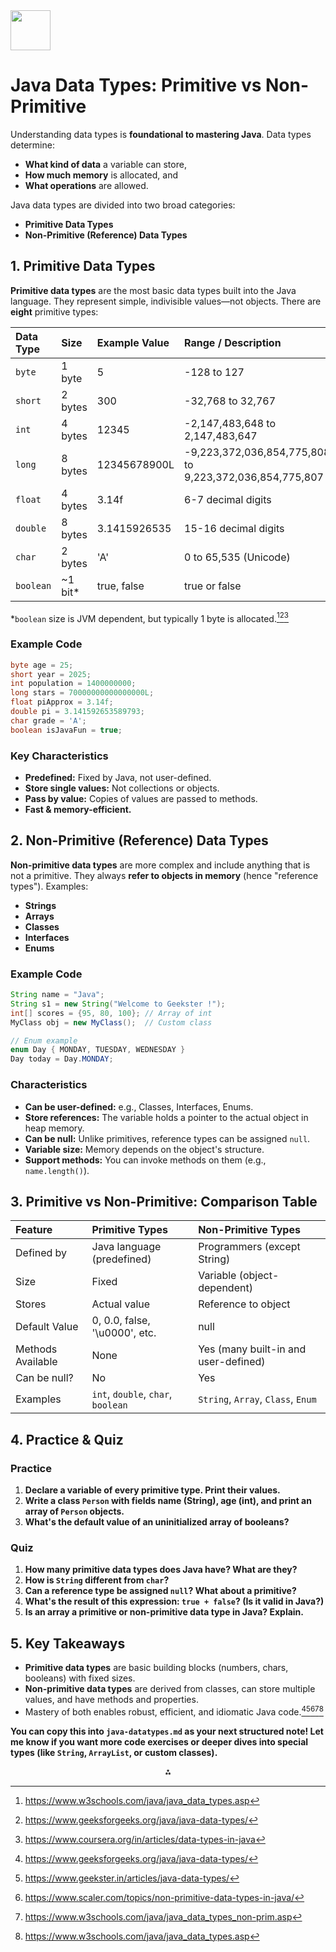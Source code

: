 <img src="https://r2cdn.perplexity.ai/pplx-full-logo-primary-dark%402x.png" style="height:64px;margin-right:32px"/>

# Java Data Types: Primitive vs Non-Primitive

Understanding data types is **foundational to mastering Java**. Data types determine:

- **What kind of data** a variable can store,
- **How much memory** is allocated, and
- **What operations** are allowed.

Java data types are divided into two broad categories:

- **Primitive Data Types**
- **Non-Primitive (Reference) Data Types**


## 1. Primitive Data Types

**Primitive data types** are the most basic data types built into the Java language. They represent simple, indivisible values—not objects. There are **eight** primitive types:


| Data Type | Size | Example Value | Range / Description | Default Value |
| :-- | :-- | :-- | :-- | :-- |
| `byte` | 1 byte | 5 | -128 to 127 | 0 |
| `short` | 2 bytes | 300 | -32,768 to 32,767 | 0 |
| `int` | 4 bytes | 12345 | -2,147,483,648 to 2,147,483,647 | 0 |
| `long` | 8 bytes | 12345678900L | -9,223,372,036,854,775,808 to 9,223,372,036,854,775,807 | 0L |
| `float` | 4 bytes | 3.14f | 6-7 decimal digits | 0.0f |
| `double` | 8 bytes | 3.1415926535 | 15-16 decimal digits | 0.0d |
| `char` | 2 bytes | 'A' | 0 to 65,535 (Unicode) | '\u0000' |
| `boolean` | ~1 bit* | true, false | true or false | false |

*`boolean` size is JVM dependent, but typically 1 byte is allocated.[^1][^2][^3]

### Example Code

```java
byte age = 25;
short year = 2025;
int population = 1400000000;
long stars = 70000000000000000L;
float piApprox = 3.14f;
double pi = 3.141592653589793;
char grade = 'A';
boolean isJavaFun = true;
```


### Key Characteristics

- **Predefined:** Fixed by Java, not user-defined.
- **Store single values:** Not collections or objects.
- **Pass by value:** Copies of values are passed to methods.
- **Fast \& memory-efficient.**


## 2. Non-Primitive (Reference) Data Types

**Non-primitive data types** are more complex and include anything that is not a primitive. They always **refer to objects in memory** (hence "reference types"). Examples:

- **Strings**
- **Arrays**
- **Classes**
- **Interfaces**
- **Enums**


### Example Code

```java
String name = "Java";
String s1 = new String("Welcome to Geekster !");
int[] scores = {95, 80, 100}; // Array of int
MyClass obj = new MyClass();  // Custom class

// Enum example
enum Day { MONDAY, TUESDAY, WEDNESDAY }
Day today = Day.MONDAY;
```


### Characteristics

- **Can be user-defined:** e.g., Classes, Interfaces, Enums.
- **Store references:** The variable holds a pointer to the actual object in heap memory.
- **Can be null:** Unlike primitives, reference types can be assigned `null`.
- **Variable size:** Memory depends on the object's structure.
- **Support methods:** You can invoke methods on them (e.g., `name.length()`).


## 3. Primitive vs Non-Primitive: Comparison Table

| Feature | Primitive Types | Non-Primitive Types |
| :-- | :-- | :-- |
| Defined by | Java language (predefined) | Programmers (except String) |
| Size | Fixed | Variable (object-dependent) |
| Stores | Actual value | Reference to object |
| Default Value | 0, 0.0, false, '\u0000', etc. | null |
| Methods Available | None | Yes (many built-in and user-defined) |
| Can be null? | No | Yes |
| Examples | `int`, `double`, `char`, `boolean` | `String`, `Array`, `Class`, `Enum` |

## 4. Practice \& Quiz

### Practice

1. **Declare a variable of every primitive type. Print their values.**
2. **Write a class `Person` with fields name (String), age (int), and print an array of `Person` objects.**
3. **What's the default value of an uninitialized array of booleans?**

### Quiz

1. **How many primitive data types does Java have? What are they?**
2. **How is `String` different from `char`?**
3. **Can a reference type be assigned `null`? What about a primitive?**
4. **What's the result of this expression: `true + false`? (Is it valid in Java?)**
5. **Is an array a primitive or non-primitive data type in Java? Explain.**

## 5. Key Takeaways

- **Primitive data types** are basic building blocks (numbers, chars, booleans) with fixed sizes.
- **Non-primitive data types** are derived from classes, can store multiple values, and have methods and properties.
- Mastery of both enables robust, efficient, and idiomatic Java code.[^2][^4][^5][^6][^1]

**You can copy this into `java-datatypes.md` as your next structured note! Let me know if you want more code exercises or deeper dives into special types (like `String`, `ArrayList`, or custom classes).**

<div style="text-align: center">⁂</div>

[^1]: https://www.w3schools.com/java/java_data_types.asp

[^2]: https://www.geeksforgeeks.org/java/java-data-types/

[^3]: https://www.coursera.org/in/articles/data-types-in-java

[^4]: https://www.geekster.in/articles/java-data-types/

[^5]: https://www.scaler.com/topics/non-primitive-data-types-in-java/

[^6]: https://www.w3schools.com/java/java_data_types_non-prim.asp

[^7]: https://en.wikibooks.org/wiki/Java_Programming/Primitive_Types

[^8]: https://docs.oracle.com/javase/tutorial/java/nutsandbolts/datatypes.html

[^9]: https://en.wikipedia.org/wiki/Primitive_data_type

[^10]: https://cs.smu.ca/~porter/csc/465/notes/javapl_primitive.html

[^11]: https://monad.edu.in/img/media/uploads/data types in java.pdf

[^12]: https://www.baeldung.com/java-primitives

[^13]: https://www.digitalocean.com/community/tutorials/understanding-data-types-in-java

[^14]: https://www.shiksha.com/online-courses/articles/data-types-in-java-primitive-and-non-primitive-data-types/

